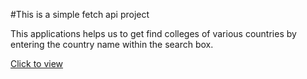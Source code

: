 #This is a simple fetch api project

This applications helps us to get find colleges of various countries by entering the country name within the search box.

[Click to view]()
